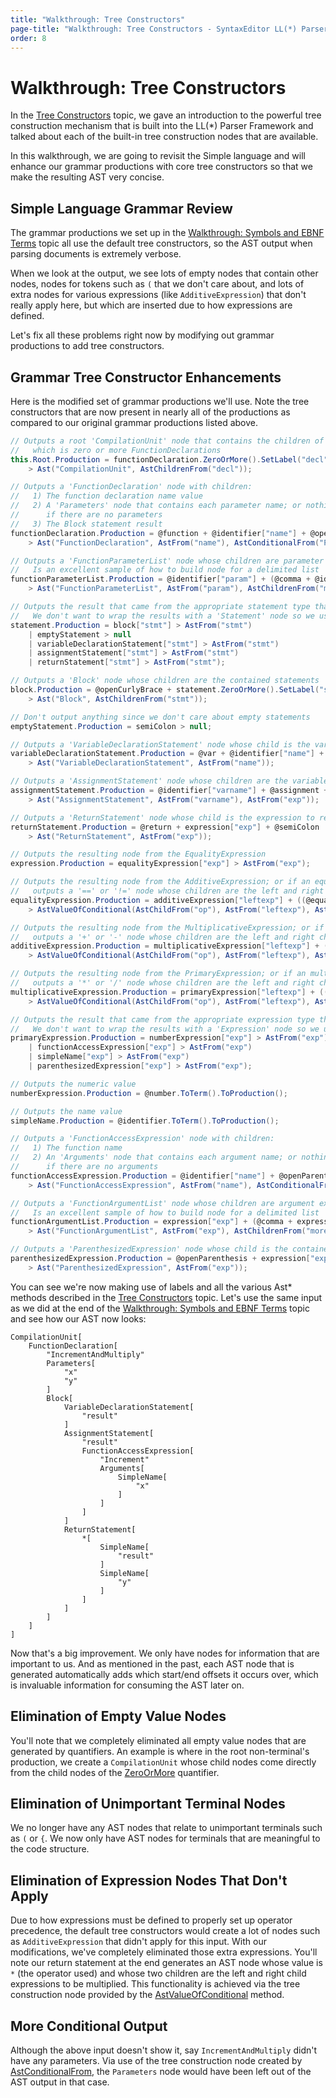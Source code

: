 ```yaml
---
title: "Walkthrough: Tree Constructors"
page-title: "Walkthrough: Tree Constructors - SyntaxEditor LL(*) Parser Framework"
order: 8
---
```

# Walkthrough: Tree Constructors

In the [Tree Constructors](tree-constructors.md) topic, we gave an introduction to the powerful tree construction mechanism that is built into the LL(*) Parser Framework and talked about each of the built-in tree construction nodes that are available.

In this walkthrough, we are going to revisit the Simple language and will enhance our grammar productions with core tree constructors so that we make the resulting AST very concise.

## Simple Language Grammar Review

The grammar productions we set up in the [Walkthrough: Symbols and EBNF Terms](walkthrough-symbols-and-terms.md) topic all use the default tree constructors, so the AST output when parsing documents is extremely verbose.

When we look at the output, we see lots of empty nodes that contain other nodes, nodes for tokens such as `(` that we don't care about, and lots of extra nodes for various expressions (like `AdditiveExpression`) that don't really apply here, but which are inserted due to how expressions are defined.

Let's fix all these problems right now by modifying out grammar productions to add tree constructors.

## Grammar Tree Constructor Enhancements

Here is the modified set of grammar productions we'll use.  Note the tree constructors that are now present in nearly all of the productions as compared to our original grammar productions listed above.

```csharp
// Outputs a root 'CompilationUnit' node that contains the children of the ZeroOrMore quantifier,
//   which is zero or more FunctionDeclarations
this.Root.Production = functionDeclaration.ZeroOrMore().SetLabel("decl")
	> Ast("CompilationUnit", AstChildrenFrom("decl"));

// Outputs a 'FunctionDeclaration' node with children:
//   1) The function declaration name value
//   2) A 'Parameters' node that contains each parameter name; or nothing gets inserted
//      if there are no parameters
//   3) The Block statement result
functionDeclaration.Production = @function + @identifier["name"] + @openParenthesis + functionParameterList["params"].Optional() + @closeParenthesis + block["block"]
	> Ast("FunctionDeclaration", AstFrom("name"), AstConditionalFrom("Parameters", "params"), AstFrom("block"));

// Outputs a 'FunctionParameterList' node whose children are parameter name values...
//   Is an excellent sample of how to build node for a delimited list
functionParameterList.Production = @identifier["param"] + (@comma + @identifier["param"] > AstFrom("param")).ZeroOrMore().SetLabel("moreparams")
	> Ast("FunctionParameterList", AstFrom("param"), AstChildrenFrom("moreparams"));

// Outputs the result that came from the appropriate statement type that was matched...
//   We don't want to wrap the results with a 'Statement' node so we use AstFrom
statement.Production = block["stmt"] > AstFrom("stmt")
	| emptyStatement > null
	| variableDeclarationStatement["stmt"] > AstFrom("stmt")
	| assignmentStatement["stmt"] > AstFrom("stmt")
	| returnStatement["stmt"] > AstFrom("stmt");

// Outputs a 'Block' node whose children are the contained statements
block.Production = @openCurlyBrace + statement.ZeroOrMore().SetLabel("stmt") + @closeCurlyBrace
	> Ast("Block", AstChildrenFrom("stmt"));

// Don't output anything since we don't care about empty statements
emptyStatement.Production = semiColon > null;

// Outputs a 'VariableDeclarationStatement' node whose child is the variable name
variableDeclarationStatement.Production = @var + @identifier["name"] + @semiColon
	> Ast("VariableDeclarationStatement", AstFrom("name"));

// Outputs a 'AssignmentStatement' node whose children are the variable name and the assigned expression
assignmentStatement.Production = @identifier["varname"] + @assignment + expression["exp"] + @semiColon
	> Ast("AssignmentStatement", AstFrom("varname"), AstFrom("exp"));

// Outputs a 'ReturnStatement' node whose child is the expression to return
returnStatement.Production = @return + expression["exp"] + @semiColon
	> Ast("ReturnStatement", AstFrom("exp"));

// Outputs the resulting node from the EqualityExpression
expression.Production = equalityExpression["exp"] > AstFrom("exp");

// Outputs the resulting node from the AdditiveExpression; or if an equality operator is found,
//   outputs a '==' or '!=' node whose children are the left and right child expressions of the operator
equalityExpression.Production = additiveExpression["leftexp"] + ((@equality | @inequality).SetLabel("op") + equalityExpression["rightexp"]).Optional()
	> AstValueOfConditional(AstChildFrom("op"), AstFrom("leftexp"), AstFrom("rightexp"));

// Outputs the resulting node from the MultiplicativeExpression; or if an additive operator is found,
//   outputs a '+' or '-' node whose children are the left and right child expressions of the operator
additiveExpression.Production = multiplicativeExpression["leftexp"] + ((@addition | @subtraction).SetLabel("op") + additiveExpression["rightexp"]).Optional()
	> AstValueOfConditional(AstChildFrom("op"), AstFrom("leftexp"), AstFrom("rightexp"));

// Outputs the resulting node from the PrimaryExpression; or if an multiplicative operator is found,
//   outputs a '*' or '/' node whose children are the left and right child expressions of the operator
multiplicativeExpression.Production = primaryExpression["leftexp"] + ((@multiplication | @division).SetLabel("op") + multiplicativeExpression["rightexp"]).Optional()
	> AstValueOfConditional(AstChildFrom("op"), AstFrom("leftexp"), AstFrom("rightexp"));

// Outputs the result that came from the appropriate expression type that was matched...
//   We don't want to wrap the results with a 'Expression' node so we use AstFrom
primaryExpression.Production = numberExpression["exp"] > AstFrom("exp")
	| functionAccessExpression["exp"] > AstFrom("exp")
	| simpleName["exp"] > AstFrom("exp")
	| parenthesizedExpression["exp"] > AstFrom("exp");

// Outputs the numeric value
numberExpression.Production = @number.ToTerm().ToProduction();

// Outputs the name value
simpleName.Production = @identifier.ToTerm().ToProduction();

// Outputs a 'FunctionAccessExpression' node with children:
//   1) The function name
//   2) An 'Arguments' node that contains each argument name; or nothing gets inserted
//      if there are no arguments
functionAccessExpression.Production = @identifier["name"] + @openParenthesis + functionArgumentList["args"].Optional() + @closeParenthesis
	> Ast("FunctionAccessExpression", AstFrom("name"), AstConditionalFrom("Arguments", "args"));

// Outputs a 'FunctionArgumentList' node whose children are argument expressions...
//   Is an excellent sample of how to build node for a delimited list
functionArgumentList.Production = expression["exp"] + (@comma + expression["exp"] > AstFrom("exp")).ZeroOrMore().SetLabel("moreexps")
	> Ast("FunctionArgumentList", AstFrom("exp"), AstChildrenFrom("moreexps"));

// Outputs a 'ParenthesizedExpression' node whose child is the contained expression
parenthesizedExpression.Production = @openParenthesis + expression["exp"] + @closeParenthesis
	> Ast("ParenthesizedExpression", AstFrom("exp"));
```

You can see we're now making use of labels and all the various Ast* methods described in the [Tree Constructors](tree-constructors.md) topic.  Let's use the same input as we did at the end of the [Walkthrough: Symbols and EBNF Terms](walkthrough-symbols-and-terms.md) topic and see how our AST now looks:

```
CompilationUnit[
	FunctionDeclaration[
		"IncrementAndMultiply"
		Parameters[
			"x"
			"y"
		]
		Block[
			VariableDeclarationStatement[
				"result"
			]
			AssignmentStatement[
				"result"
				FunctionAccessExpression[
					"Increment"
					Arguments[
						SimpleName[
							"x"
						]
					]
				]
			]
			ReturnStatement[
				*[
					SimpleName[
						"result"
					]
					SimpleName[
						"y"
					]
				]
			]
		]
	]
]
```

Now that's a big improvement.  We only have nodes for information that are important to us.  And as mentioned in the past, each AST node that is generated automatically adds which start/end offsets it occurs over, which is invaluable information for consuming the AST later on.

## Elimination of Empty Value Nodes

You'll note that we completely eliminated all empty value nodes that are generated by quantifiers.  An example is where in the root non-terminal's production, we create a `CompilationUnit` whose child nodes come directly from the child nodes of the [ZeroOrMore](xref:ActiproSoftware.Text.Parsing.LLParser.Implementation.Symbol.ZeroOrMore*) quantifier.

## Elimination of Unimportant Terminal Nodes

We no longer have any AST nodes that relate to unimportant terminals such as `(` or `{`.  We now only have AST nodes for terminals that are meaningful to the code structure.

## Elimination of Expression Nodes That Don't Apply

Due to how expressions must be defined to properly set up operator precedence, the default tree constructors would create a lot of nodes such as `AdditiveExpression` that didn't apply for this input.  With our modifications, we've completely eliminated those extra expressions.  You'll note our return statement at the end generates an AST node whose value is `*` (the operator used) and whose two children are the left and right child expressions to be multiplied.  This functionality is achieved via the tree construction node provided by the [AstValueOfConditional](xref:ActiproSoftware.Text.Parsing.LLParser.Implementation.Grammar.AstValueOfConditional*) method.

## More Conditional Output

Although the above input doesn't show it, say `IncrementAndMultiply` didn't have any parameters.  Via use of the tree construction node created by [AstConditionalFrom](xref:ActiproSoftware.Text.Parsing.LLParser.Implementation.Grammar.AstConditionalFrom*), the `Parameters` node would have been left out of the AST output in that case.
